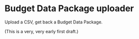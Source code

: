 # Budget Data Package uploader

Upload a CSV, get back a Budget Data Package.

(This is a very, very early first draft.)